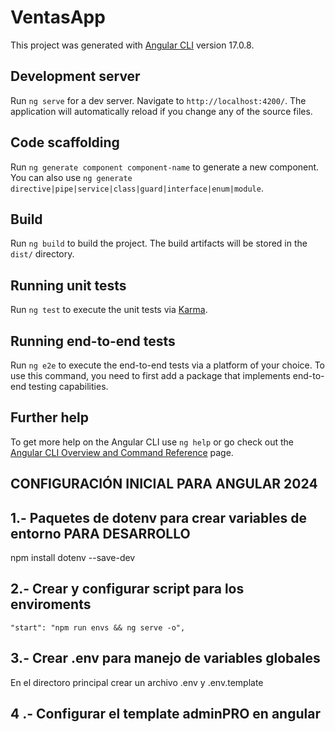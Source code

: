 # VentasApp

This project was generated with [Angular CLI](https://github.com/angular/angular-cli) version 17.0.8.

## Development server

Run `ng serve` for a dev server. Navigate to `http://localhost:4200/`. The application will automatically reload if you change any of the source files.

## Code scaffolding

Run `ng generate component component-name` to generate a new component. You can also use `ng generate directive|pipe|service|class|guard|interface|enum|module`.

## Build

Run `ng build` to build the project. The build artifacts will be stored in the `dist/` directory.

## Running unit tests

Run `ng test` to execute the unit tests via [Karma](https://karma-runner.github.io).

## Running end-to-end tests

Run `ng e2e` to execute the end-to-end tests via a platform of your choice. To use this command, you need to first add a package that implements end-to-end testing capabilities.

## Further help

To get more help on the Angular CLI use `ng help` or go check out the [Angular CLI Overview and Command Reference](https://angular.io/cli) page.

## CONFIGURACIÓN INICIAL PARA ANGULAR 2024

## 1.- Paquetes de dotenv para crear variables de entorno PARA DESARROLLO

npm install dotenv --save-dev

## 2.- Crear y configurar script para los enviroments

    "start": "npm run envs && ng serve -o",

## 3.- Crear .env para manejo de variables globales

En el directoro principal crear un archivo .env y .env.template

## 4 .- Configurar el template adminPRO en angular
